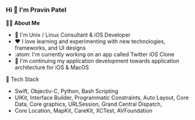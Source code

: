 ### Hi 👋 I'm Pravin Patel

:man_technologist: **About Me**

* 🧓 I'm Unix / Linux Consultant & iOS Developer
* :heart: I love learning and experimenting with new technologies, frameworks, and UI designs
* :atom: I'm currently working on an app called Twitter iOS Clone
* 🍎 I'm continuing my application development towards application architecture for iOS & MacOS

🧰 Tech Stack
* Swift, Objectiv-C, Python, Bash Scripting
* UIKit, Interface Builder, Programmatic Constraints, Auto Layout, Core Data, Core graphics, URLSession, Grand Central Dispatch,
* Core Location, MapKit, CareKit, XCTest, AVFoundation

